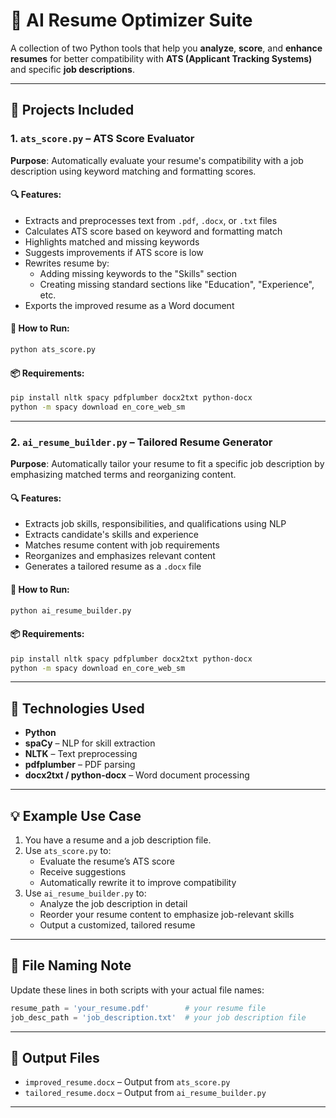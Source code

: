 # 🤖 AI Resume Optimizer Suite

A collection of two Python tools that help you **analyze**, **score**, and **enhance resumes** for better compatibility with **ATS (Applicant Tracking Systems)** and specific **job descriptions**.

---

## 📁 Projects Included

### 1. `ats_score.py` – ATS Score Evaluator

**Purpose**: Automatically evaluate your resume's compatibility with a job description using keyword matching and formatting scores.

#### 🔍 Features:
- Extracts and preprocesses text from `.pdf`, `.docx`, or `.txt` files
- Calculates ATS score based on keyword and formatting match
- Highlights matched and missing keywords
- Suggests improvements if ATS score is low
- Rewrites resume by:
  - Adding missing keywords to the "Skills" section
  - Creating missing standard sections like "Education", "Experience", etc.
- Exports the improved resume as a Word document

#### 🚀 How to Run:
```bash
python ats_score.py
```

#### 📦 Requirements:
```bash
pip install nltk spacy pdfplumber docx2txt python-docx
python -m spacy download en_core_web_sm
```

---

### 2. `ai_resume_builder.py` – Tailored Resume Generator

**Purpose**: Automatically tailor your resume to fit a specific job description by emphasizing matched terms and reorganizing content.

#### 🔍 Features:
- Extracts job skills, responsibilities, and qualifications using NLP
- Extracts candidate's skills and experience
- Matches resume content with job requirements
- Reorganizes and emphasizes relevant content
- Generates a tailored resume as a `.docx` file

#### 🚀 How to Run:
```bash
python ai_resume_builder.py
```

#### 📦 Requirements:
```bash
pip install nltk spacy pdfplumber docx2txt python-docx
python -m spacy download en_core_web_sm
```

---

## 🧠 Technologies Used

- **Python**
- **spaCy** – NLP for skill extraction
- **NLTK** – Text preprocessing
- **pdfplumber** – PDF parsing
- **docx2txt / python-docx** – Word document processing

---

## 💡 Example Use Case

1. You have a resume and a job description file.
2. Use `ats_score.py` to:
   - Evaluate the resume’s ATS score
   - Receive suggestions
   - Automatically rewrite it to improve compatibility
3. Use `ai_resume_builder.py` to:
   - Analyze the job description in detail
   - Reorder your resume content to emphasize job-relevant skills
   - Output a customized, tailored resume

---

## 📌 File Naming Note

Update these lines in both scripts with your actual file names:
```python
resume_path = 'your_resume.pdf'        # your resume file
job_desc_path = 'job_description.txt'  # your job description file
```

---

## 📂 Output Files

- `improved_resume.docx` – Output from `ats_score.py`
- `tailored_resume.docx` – Output from `ai_resume_builder.py`

---
